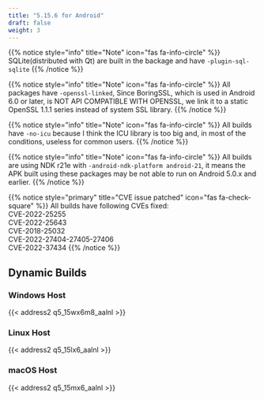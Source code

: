 ```yaml
---
title: "5.15.6 for Android"
draft: false
weight: 3
---
```


{{% notice style="info" title="Note"  icon="fas fa-info-circle" %}}
SQLite(distributed with Qt) are built in the backage and have `-plugin-sql-sqlite`
{{% /notice %}}

{{% notice style="info" title="Note"  icon="fas fa-info-circle" %}}
All packages have `-openssl-linked`, Since BoringSSL, which is used in Android 6.0 or later, is NOT API COMPATIBLE WITH OPENSSL, we link it to a static OpenSSL 1.1.1 series instead of system SSL library.
{{% /notice %}}

{{% notice style="info" title="Note"  icon="fas fa-info-circle" %}}
All builds have `-no-icu` because I think the ICU library is too big and, in most of the conditions, useless for common users.
{{% /notice %}}

{{% notice style="info" title="Note"  icon="fas fa-info-circle" %}}
All builds are using NDK r21e with `-android-ndk-platform android-21`, it means the APK built using these packages may be not able to run on Android 5.0.x and earlier.
{{% /notice %}}

{{% notice style="primary" title="CVE issue patched" icon="fas fa-check-square" %}}
All builds have following CVEs fixed:  
CVE-2022-25255  
CVE-2022-25643  
CVE-2018-25032  
CVE-2022-27404-27405-27406  
CVE-2022-37434
{{% /notice %}}

## Dynamic Builds

### Windows Host

{{< address2 q5_15wx6m8_aalnl >}}

### Linux Host

{{< address2 q5_15lx6_aalnl >}}

### macOS Host

{{< address2 q5_15mx6_aalnl >}}

